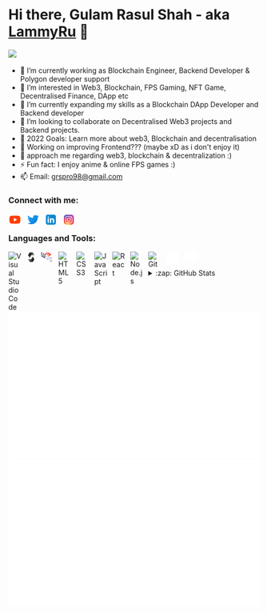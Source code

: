 # Hi there, Gulam Rasul Shah - aka [LammyRu][youtube] 👋 

![](https://i.ibb.co/SrcznGz/Happiness-Cultivate-Twitter-Header.png)

- 🔭 I’m currently working as Blockchain Engineer, Backend Developer & Polygon developer support
- 👀 I’m interested in Web3, Blockchain, FPS Gaming, NFT Game, Decentralised Finance, DApp etc
- 🌱 I’m currently expanding my skills as a Blockchain DApp Developer and Backend developer
- 👯 I’m looking to collaborate on Decentralised Web3 projects and Backend projects.
- 🥅 2022 Goals: Learn more about web3, Blockchain and decentralisation
- 🤔 Working on improving Frontend??? (maybe xD as i don't enjoy it)
- 💬 approach me regarding web3, blockchain & decentralization :)
- ⚡ Fun fact: I enjoy anime & online FPS games :)
- 📫 Email: grspro98@gmail.com

### Connect with me:

[<img align="left" alt="Youtube" width="26px" src="./img/youtube.svg" style="padding-right:10px;" />](https://youtube.com/lammyru)
&nbsp;&nbsp;
[<img align="left" alt="Twitter" width="26px" src="./img/twitter.svg" style="padding-right:10px;" />](https://twitter.com/grspro98)
&nbsp;&nbsp;
[<img align="left" alt="LinkedIn" width="26px" src="./img/linkedin.svg" style="padding-right:10px;" />](https://www.linkedin.com/in/gulam-rasul-shah-593b9a228/)
&nbsp;&nbsp;
[<img align="left" alt="instagram" width="26px" src="./img/instagram.svg" style="padding-right:10px;" />](https://instagram.com/lammyru)



### Languages and Tools:

<img align="left" alt="Visual Studio Code" width="26px" src="https://cdn.jsdelivr.net/gh/devicons/devicon/icons/vscode/vscode-original.svg" style="padding-right:10px;" />
<img align="left" alt="Solidity" width="18px" src="./img/Solidity.png" style="padding-right:10px;" />
<img align="left" alt="Web3" width="26px" src="/img/Web3.png" style="padding-right:10px;" />
<img align="left" alt="HTML5" width="26px" src="https://cdn.jsdelivr.net/gh/devicons/devicon/icons/html5/html5-original.svg" style="padding-right:10px;" />
<img align="left" alt="CSS3" width="26px" src="https://cdn.jsdelivr.net/gh/devicons/devicon/icons/css3/css3-original.svg" style="padding-right:10px;" />
<img align="left" alt="JavaScript" width="26px" src="https://cdn.jsdelivr.net/gh/devicons/devicon/icons/javascript/javascript-original.svg" style="padding-right:10px;" />
<img align="left" alt="React" width="26px" src="https://cdn.jsdelivr.net/gh/devicons/devicon/icons/react/react-original.svg" style="padding-right:10px;" />
<img align="left" alt="Node.js" width="26px" src="https://cdn.jsdelivr.net/gh/devicons/devicon/icons/nodejs/nodejs-original.svg" style="padding-right:10px;" />
<img align="left" alt="Git" width="26px" src="https://cdn.jsdelivr.net/gh/devicons/devicon/icons/git/git-original.svg" style="padding-right:10px;" />
<img align="left" alt="GitHub" width="26px" src="./img/github-white.svg" style="padding-right:10px;" />
<img align="left" alt="Terminal" width="26px" src="./img/terminal.svg" />

<br />
<br />

<details>
  <summary>:zap: GitHub Stats</summary>  
</details>

![](https://github.com/grsLammy/github-stats-transparent/blob/output/generated/overview.svg)
![](https://github.com/grsLammy/github-stats-transparent/blob/output/generated/languages.svg)




[youtube]: https://youtube.com/lammyru 
